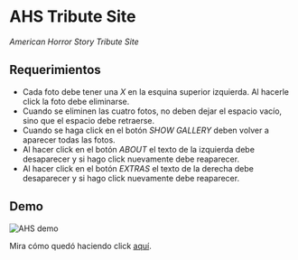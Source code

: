 # AHS Tribute Site
*American Horror Story Tribute Site*

## Requerimientos

- Cada foto debe tener una *X* en la esquina superior izquierda. Al hacerle click la foto debe eliminarse.
- Cuando se eliminen las cuatro fotos, no deben dejar el espacio vacío, sino que el espacio debe retraerse.
- Cuando se haga click en el botón *SHOW GALLERY* deben volver a aparecer todas las fotos.
- Al hacer click en el botón *ABOUT* el texto de la izquierda debe desaparecer y si hago click nuevamente debe reaparecer.
- Al hacer click en el botón *EXTRAS* el texto de la derecha debe desaparecer y si hago click nuevamente debe reaparecer.

## Demo

![AHS demo](https://s-media-cache-ak0.pinimg.com/originals/6c/db/59/6cdb591bbc8dda16ed7c22ebac678517.gif)

Mira cómo quedó haciendo click [aquí](https://itsandromeda.github.io/AHS-Tribute-Site/).
